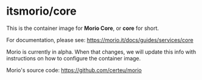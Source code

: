# itsmorio/core

This is the container image for **Morio Core**, or **core** for short.

For documentation, please see: https://morio.it/docs/guides/services/core

Morio is currently in alpha. When that changes, we will update this info
with instructions on how to configure the container image.

Morio's source code: https://github.com/certeu/morio
